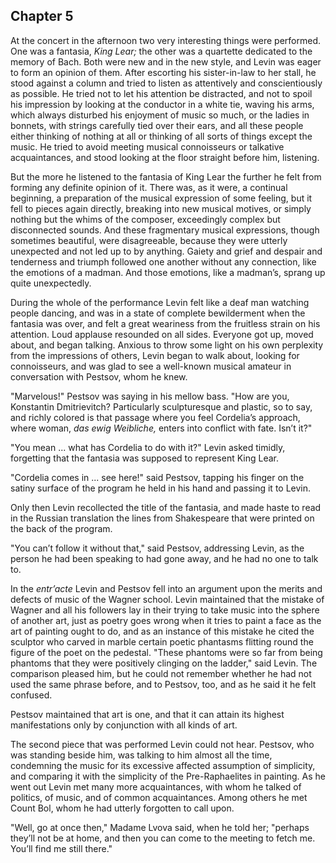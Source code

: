 ## Chapter 5


At the concert in the afternoon two very interesting things were
performed. One was a fantasia, _King Lear;_ the other was a quartette
dedicated to the memory of Bach. Both were new and in the new style, and
Levin was eager to form an opinion of them. After escorting his
sister-in-law to her stall, he stood against a column and tried to
listen as attentively and conscientiously as possible. He tried not to
let his attention be distracted, and not to spoil his impression by
looking at the conductor in a white tie, waving his arms, which always
disturbed his enjoyment of music so much, or the ladies in bonnets, with
strings carefully tied over their ears, and all these people either
thinking of nothing at all or thinking of all sorts of things except the
music. He tried to avoid meeting musical connoisseurs or talkative
acquaintances, and stood looking at the floor straight before him,
listening.

But the more he listened to the fantasia of King Lear the further he
felt from forming any definite opinion of it. There was, as it were, a
continual beginning, a preparation of the musical expression of some
feeling, but it fell to pieces again directly, breaking into new musical
motives, or simply nothing but the whims of the composer, exceedingly
complex but disconnected sounds. And these fragmentary musical
expressions, though sometimes beautiful, were disagreeable, because they
were utterly unexpected and not led up to by anything. Gaiety and grief
and despair and tenderness and triumph followed one another without any
connection, like the emotions of a madman. And those emotions, like a
madman’s, sprang up quite unexpectedly.

During the whole of the performance Levin felt like a deaf man watching
people dancing, and was in a state of complete bewilderment when the
fantasia was over, and felt a great weariness from the fruitless strain
on his attention. Loud applause resounded on all sides. Everyone got up,
moved about, and began talking. Anxious to throw some light on his own
perplexity from the impressions of others, Levin began to walk about,
looking for connoisseurs, and was glad to see a well-known musical
amateur in conversation with Pestsov, whom he knew.

"Marvelous!" Pestsov was saying in his mellow bass. "How are you,
Konstantin Dmitrievitch? Particularly sculpturesque and plastic, so to
say, and richly colored is that passage where you feel Cordelia’s
approach, where woman, _das ewig Weibliche,_ enters into conflict with
fate. Isn’t it?"

"You mean ... what has Cordelia to do with it?" Levin asked timidly,
forgetting that the fantasia was supposed to represent King Lear.

"Cordelia comes in ... see here!" said Pestsov, tapping his finger on
the satiny surface of the program he held in his hand and passing it to
Levin.

Only then Levin recollected the title of the fantasia, and made haste to
read in the Russian translation the lines from Shakespeare that were
printed on the back of the program.

"You can’t follow it without that," said Pestsov, addressing Levin, as
the person he had been speaking to had gone away, and he had no one to
talk to.

In the _entr’acte_ Levin and Pestsov fell into an argument upon the
merits and defects of music of the Wagner school. Levin maintained that
the mistake of Wagner and all his followers lay in their trying to take
music into the sphere of another art, just as poetry goes wrong when it
tries to paint a face as the art of painting ought to do, and as an
instance of this mistake he cited the sculptor who carved in marble
certain poetic phantasms flitting round the figure of the poet on the
pedestal. "These phantoms were so far from being phantoms that they were
positively clinging on the ladder," said Levin. The comparison pleased
him, but he could not remember whether he had not used the same phrase
before, and to Pestsov, too, and as he said it he felt confused.

Pestsov maintained that art is one, and that it can attain its highest
manifestations only by conjunction with all kinds of art.

The second piece that was performed Levin could not hear. Pestsov, who
was standing beside him, was talking to him almost all the time,
condemning the music for its excessive affected assumption of
simplicity, and comparing it with the simplicity of the Pre-Raphaelites
in painting. As he went out Levin met many more acquaintances, with whom
he talked of politics, of music, and of common acquaintances. Among
others he met Count Bol, whom he had utterly forgotten to call upon.

"Well, go at once then," Madame Lvova said, when he told her; "perhaps
they’ll not be at home, and then you can come to the meeting to fetch
me. You’ll find me still there."



